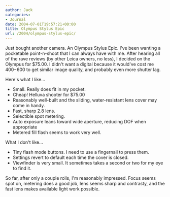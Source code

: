 ```yaml
---
author: Jack
categories:
- Journal
date: 2004-07-01T19:57:21+00:00
title: Olympus Stylus Epic
url: /2004/olympus-stylus-epic/
---
```


Just bought another camera. An Olympus Stylus Epic. I've been wanting a pocketable point-n-shoot that I can always have with me. After hearing all of the rave reviews (by other Leica owners, no less), I decided on the Olympus for $75.00. I didn't want a digital because it would've cost me $400-$600 to get similar image quality, and probably even more shutter lag.

Here's what I like&#8230;

  * Small. Really does fit in my pocket.
  * Cheap! Helluva shooter for $75.00
  * Reasonably well-built and the sliding, water-resistant lens cover may come in handy.
  * Fast, sharp 2.8 lens.
  * Selectible spot metering.
  * Auto exposure leans toward wide aperture, reducing DOF when appropriate
  * Metered fill flash seems to work very well.

What I don't like&#8230;

  * Tiny flash mode buttons. I need to use a fingernail to press them.
  * Settings revert to default each time the cover is closed.
  * Viewfinder is very small. It sometimes takes a second or two for my eye to find it.

So far, after only a couple rolls, I'm reasonably impressed. Focus seems spot on, metering does a good job, lens seems sharp and contrasty, and the fast lens makes available light work possible.